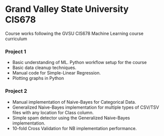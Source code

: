 # Grand Valley State University CIS678

Course works following the GVSU CIS678 Machine Learning course curriculum

### Project 1
* Basic understanding of ML. Python workflow setup for the course
* Basic data cleanup techniques.
* Manual code for Simple-Linear Regression.
* Plotting graphs in Python

### Project 2
* Manual implementation of Naive-Bayes for Categorical Data.
* Generalized Naive-Bayes implementation for multiple types of CSV/TSV files with any location for Class column.
* Simple spam detector using the Generalized Naive-Bayes implementation.
* 10-fold Cross Validation for NB implementation performance.
